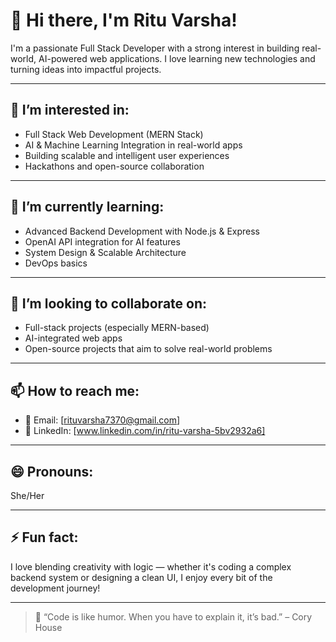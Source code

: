 # 👋 Hi there, I'm Ritu Varsha!

I'm a passionate Full Stack Developer with a strong interest in building real-world, AI-powered web applications. I love learning new technologies and turning ideas into impactful projects.

---

## 👀 I’m interested in:
- Full Stack Web Development (MERN Stack)
- AI & Machine Learning Integration in real-world apps
- Building scalable and intelligent user experiences
- Hackathons and open-source collaboration

---

## 🌱 I’m currently learning:
- Advanced Backend Development with Node.js & Express
- OpenAI API integration for AI features
- System Design & Scalable Architecture
- DevOps basics

---

## 💞️ I’m looking to collaborate on:
- Full-stack projects (especially MERN-based)
- AI-integrated web apps
- Open-source projects that aim to solve real-world problems

---

## 📫 How to reach me:
- 📧 Email: [rituvarsha7370@gmail.com]
- 💼 LinkedIn: [www.linkedin.com/in/ritu-varsha-5bv2932a6]

---

## 😄 Pronouns:
She/Her

---

## ⚡ Fun fact:
I love blending creativity with logic — whether it's coding a complex backend system or designing a clean UI, I enjoy every bit of the development journey!

---

> 🚀 “Code is like humor. When you have to explain it, it’s bad.” – Cory House
